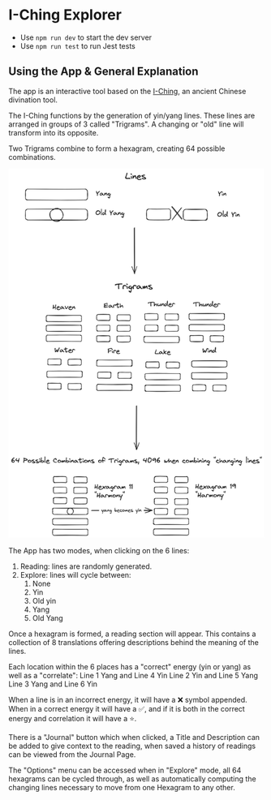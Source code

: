 # I-Ching Explorer

- Use `npm run dev` to start the dev server
- Use `npm run test`  to run Jest tests


## Using the App & General Explanation


The app is an interactive tool based on the [I-Ching](https://en.wikipedia.org/wiki/I_Ching), an ancient Chinese divination tool.

The I-Ching functions by the generation of yin/yang lines. These lines are arranged in groups of 3 called "Trigrams". A changing or "old" line will transform into its opposite.

Two Trigrams combine to form a hexagram, creating 64 possible combinations.

![](./i-ching-explanation.excalidraw.png)

The App has two modes, when clicking on the 6 lines:
1. Reading: lines are randomly generated.
2. Explore: lines will cycle between:
   1. None
   2. Yin
   3. Old yin
   4. Yang
   5. Old Yang

Once a hexagram is formed, a reading section will appear. This contains a collection of 8 translations offering descriptions behind the meaning of the lines.

Each location within the 6 places has a "correct" energy (yin or yang) as well as a "correlate":
Line 1 Yang and Line 4 Yin
Line 2 Yin and Line 5 Yang
Line 3 Yang and Line 6 Yin

When a line is in an incorrect energy, it will have a ❌ symbol appended. When in a correct energy it will have a ✅, and if it is both in the correct energy and correlation it will have a ⭐️. 

There is a "Journal" button which when clicked, a Title and Description can be added to give context to the reading, when saved a history of readings can be viewed from the Journal Page.

The "Options" menu can be accessed when in "Explore" mode, all 64 hexagrams can be cycled through, as well as automatically computing the changing lines necessary to move from one Hexagram to any other.